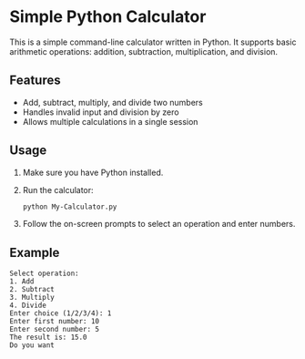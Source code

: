 # Simple Python Calculator

This is a simple command-line calculator written in Python. It supports basic arithmetic operations: addition, subtraction, multiplication, and division.

## Features

- Add, subtract, multiply, and divide two numbers
- Handles invalid input and division by zero
- Allows multiple calculations in a single session

## Usage

1. Make sure you have Python installed.
2. Run the calculator:

   ```sh
   python My-Calculator.py
   ```

3. Follow the on-screen prompts to select an operation and enter numbers.

## Example

```
Select operation:
1. Add
2. Subtract
3. Multiply
4. Divide
Enter choice (1/2/3/4): 1
Enter first number: 10
Enter second number: 5
The result is: 15.0
Do you want
